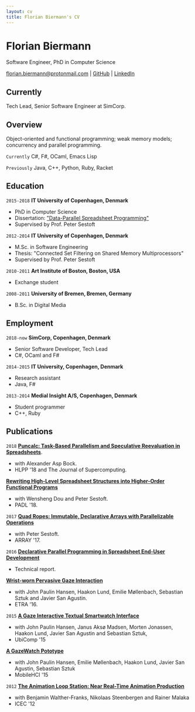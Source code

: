 ```yaml
---
layout: cv
title: Florian Biermann's CV
---
```

# Florian Biermann
Software Engineer, PhD in Computer Science

<div id="webaddress">
<a href="florian.biermann@protonmail.com">florian.biermann@protonmail.com</a>
| <a href="https://github.com/fbie">GitHub</a>
| <a href="https://www.linkedin.com/in/fbie">LinkedIn</a>
</div>


## Currently

Tech Lead, Senior Software Engineer at SimCorp.

## Overview ##

Object-oriented and functional programming; weak memory models; concurrency and parallel programming.

`Currently`
C\#, F\#, OCaml, Emacs Lisp

`Previously`
Java, C++, Python, Ruby, Racket


## Education

`2015-2018`
__IT University of Copenhagen, Denmark__

- PhD in Computer Science
- Dissertation: ["Data-Parallel Spreadsheet Programming"](https://pure.itu.dk/portal/en/publications/id(4c3a3148-5ab5-4c8c-82b6-4e623a8789b4).html)
- Supervised by Prof. Peter Sestoft

`2012-2014`
__IT University of Copenhagen, Denmark__

- M.Sc. in Software Engineering
- Thesis: "Connected Set Filtering on Shared Memory Multiprocessors"
- Supervised by Prof. Peter Sestoft

`2010-2011`
__Art Institute of Boston, Boston, USA__

- Exchange student

`2008-2011`
__University of Bremen, Bremen, Germany__

- B.Sc. in Digital Media


## Employment

`2018-now`
__SimCorp, Copenhagen, Denmark__

- Senior Software Developer, Tech Lead
- C\#, OCaml and F\#

`2014-2015`
__IT University, Copenhagen, Denmark__

- Research assistant
- Java, F\#

`2013-2014`
__Medial Insight A/S, Copenhagen, Denmark__

- Student programmer
- C++, Ruby


## Publications

`2018`
__[Puncalc: Task-Based Parallelism and Speculative Reevaluation in Spreadsheets](https://doi.org/10.1007/s11227-019-02823-8)__.
- with Alexander Asp Bock.
- HLPP '18 and The Journal of Supercomputing.


__[Rewriting High-Level Spreadsheet Structures into Higher-Order Functional Programs](https://doi.org/10.1007/978-3-319-73305-0_2)__
- with Wensheng Dou and Peter Sestoft.
- PADL '18.

`2017`
__[Quad Ropes: Immutable, Declarative Arrays with Parallelizable Operations](http://dl.acm.org/citation.cfm?id=3091971)__
- with Peter Sestoft.
- ARRAY '17.

`2016`
__[Declarative Parallel Programming in Spreadsheet End-User Development](https://pure.itu.dk/portal/files/80807389/ITU_TR_2016_192.pdf)__
- Technical report.

__[Wrist-worn Pervasive Gaze Interaction](http://dx.doi.org/10.1145/2857491.2857514)__
- with John Paulin Hansen, Haakon Lund, Emilie Møllenbach, Sebastian Sztuk and Javier San Agustin.
- ETRA '16.

`2015`
__[A Gaze Interactive Textual Smartwatch Interface](http://dx.doi.org/10.1145/2800835.2804332)__
- with John Paulin Hansen, Janus Aksø Madsen, Morten Jonassen, Haakon Lund, Javier San Agustin and Sebastian Sztuk,
- UbiComp '15

__[A GazeWatch Pototype](http://dx.doi.org/10.1145/2786567.2792899)__
- with John Paulin Hansen, Emilie Møllenbach, Haakon Lund, Javier San Agustin, Sebastian Sztuk
- MobileHCI '15

`2012`
__[The Animation Loop Station: Near Real-Time Animation Production](http://dx.doi.org/10.1007/978-3-642-33542-6_55)__
- with Benjamin Walther-Franks, Nikolaas Steenbergen and Rainer Malaka
- ICEC '12
